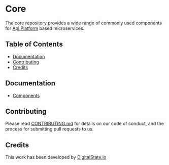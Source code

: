 # Core

The core repository provides a wide range of commonly used components for [Api Platform](https://github.com/api-platform/api-platform) based microservices.

## Table of Contents

- [Documentation](#documentation)
- [Contributing](#contributing)
- [Credits](#credits)

## Documentation

- [Components](documentation/components.md)

## Contributing

Please read [CONTRIBUTING.md](CONTRIBUTING.md) for details on our code of conduct, and the process for submitting pull requests to us.

## Credits

This work has been developed by [DigitalState.io](http://digitalstate.io)
